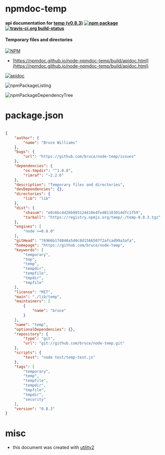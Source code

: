 # npmdoc-temp

#### api documentation for  [temp (v0.8.3)](https://github.com/bruce/node-temp)  [![npm package](https://img.shields.io/npm/v/npmdoc-temp.svg?style=flat-square)](https://www.npmjs.org/package/npmdoc-temp) [![travis-ci.org build-status](https://api.travis-ci.org/npmdoc/node-npmdoc-temp.svg)](https://travis-ci.org/npmdoc/node-npmdoc-temp)

#### Temporary files and directories

[![NPM](https://nodei.co/npm/temp.png?downloads=true&downloadRank=true&stars=true)](https://www.npmjs.com/package/temp)

- [https://npmdoc.github.io/node-npmdoc-temp/build/apidoc.html](https://npmdoc.github.io/node-npmdoc-temp/build/apidoc.html)

[![apidoc](https://npmdoc.github.io/node-npmdoc-temp/build/screenCapture.buildCi.browser.%252Ftmp%252Fbuild%252Fapidoc.html.png)](https://npmdoc.github.io/node-npmdoc-temp/build/apidoc.html)

![npmPackageListing](https://npmdoc.github.io/node-npmdoc-temp/build/screenCapture.npmPackageListing.svg)

![npmPackageDependencyTree](https://npmdoc.github.io/node-npmdoc-temp/build/screenCapture.npmPackageDependencyTree.svg)



# package.json

```json

{
    "author": {
        "name": "Bruce Williams"
    },
    "bugs": {
        "url": "https://github.com/bruce/node-temp/issues"
    },
    "dependencies": {
        "os-tmpdir": "^1.0.0",
        "rimraf": "~2.2.6"
    },
    "description": "Temporary files and directories",
    "devDependencies": {},
    "directories": {
        "lib": "lib"
    },
    "dist": {
        "shasum": "e0c6bc4d26b903124410e4fed81103014dfc1f59",
        "tarball": "https://registry.npmjs.org/temp/-/temp-0.8.3.tgz"
    },
    "engines": [
        "node >=0.8.0"
    ],
    "gitHead": "76966b174840a540c8d1566507f2afcad99a3afa",
    "homepage": "https://github.com/bruce/node-temp",
    "keywords": [
        "temporary",
        "tmp",
        "temp",
        "tempdir",
        "tempfile",
        "tmpdir",
        "tmpfile"
    ],
    "license": "MIT",
    "main": "./lib/temp",
    "maintainers": [
        {
            "name": "bruce"
        }
    ],
    "name": "temp",
    "optionalDependencies": {},
    "repository": {
        "type": "git",
        "url": "git://github.com/bruce/node-temp.git"
    },
    "scripts": {
        "test": "node test/temp-test.js"
    },
    "tags": [
        "temporary",
        "temp",
        "tempfile",
        "tempdir",
        "tmpfile",
        "tmpdir",
        "security"
    ],
    "version": "0.8.3"
}
```



# misc
- this document was created with [utility2](https://github.com/kaizhu256/node-utility2)

